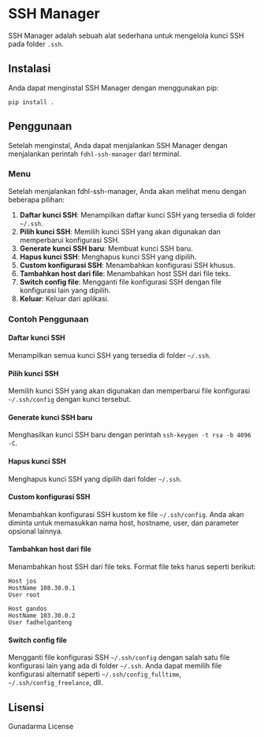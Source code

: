 # SSH Manager

SSH Manager adalah sebuah alat sederhana untuk mengelola kunci SSH pada folder `.ssh`.

## Instalasi

Anda dapat menginstal SSH Manager dengan menggunakan pip:

```
pip install .
```

## Penggunaan

Setelah menginstal, Anda dapat menjalankan SSH Manager dengan menjalankan perintah `fdhl-ssh-manager` dari terminal.

### Menu

Setelah menjalankan fdhl-ssh-manager, Anda akan melihat menu dengan beberapa pilihan:

1. **Daftar kunci SSH**: Menampilkan daftar kunci SSH yang tersedia di folder `~/.ssh`.
2. **Pilih kunci SSH**: Memilih kunci SSH yang akan digunakan dan memperbarui konfigurasi SSH.
3. **Generate kunci SSH baru**: Membuat kunci SSH baru.
4. **Hapus kunci SSH**: Menghapus kunci SSH yang dipilih.
5. **Custom konfigurasi SSH**: Menambahkan konfigurasi SSH khusus.
6. **Tambahkan host dari file**: Menambahkan host SSH dari file teks.
7. **Switch config file**: Mengganti file konfigurasi SSH dengan file konfigurasi lain yang dipilih.
8. **Keluar**: Keluar dari aplikasi.

### Contoh Penggunaan

#### Daftar kunci SSH

Menampilkan semua kunci SSH yang tersedia di folder `~/.ssh`.

#### Pilih kunci SSH

Memilih kunci SSH yang akan digunakan dan memperbarui file konfigurasi `~/.ssh/config` dengan kunci tersebut.

#### Generate kunci SSH baru

Menghasilkan kunci SSH baru dengan perintah `ssh-keygen -t rsa -b 4096 -C`.

#### Hapus kunci SSH

Menghapus kunci SSH yang dipilih dari folder `~/.ssh`.

#### Custom konfigurasi SSH

Menambahkan konfigurasi SSH kustom ke file `~/.ssh/config`. Anda akan diminta untuk memasukkan nama host, hostname, user, dan parameter opsional lainnya.

#### Tambahkan host dari file

Menambahkan host SSH dari file teks. Format file teks harus seperti berikut:

```
Host jos
HostName 108.30.0.1
User root

Host gandos
HostName 103.30.0.2
User fadhelganteng
```

#### Switch config file

Mengganti file konfigurasi SSH `~/.ssh/config` dengan salah satu file konfigurasi lain yang ada di folder `~/.ssh`. Anda dapat memilih file konfigurasi alternatif seperti `~/.ssh/config_fulltime`, `~/.ssh/config_freelance`, dll.

## Lisensi

Gunadarma License
